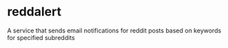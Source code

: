 # reddalert

A service that sends email notifications for reddit posts based on keywords for specified subreddits